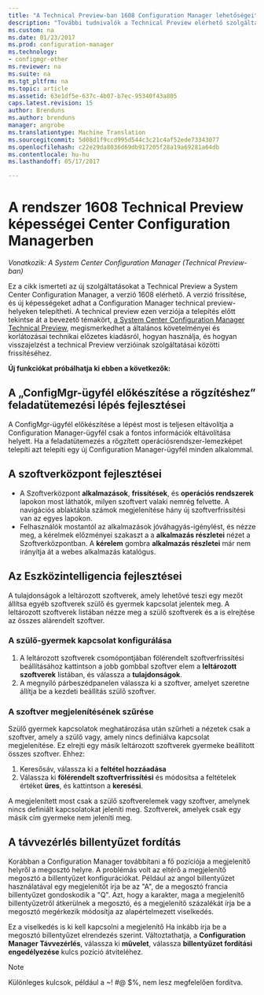 ```yaml
---
title: "A Technical Preview-ban 1608 Configuration Manager lehetőségeit"
description: "További tudnivalók a Technical Preview elérhető szolgáltatások a System Center Configuration Manager, 1608 verziója."
ms.custom: na
ms.date: 01/23/2017
ms.prod: configuration-manager
ms.technology:
- configmgr-other
ms.reviewer: na
ms.suite: na
ms.tgt_pltfrm: na
ms.topic: article
ms.assetid: 63e1df5e-637c-4b07-b7ec-95340f43a805
caps.latest.revision: 15
author: Brenduns
ms.author: brenduns
manager: angrobe
ms.translationtype: Machine Translation
ms.sourcegitcommit: 5d08d1f9ccd995d544c3c21c4af52ede73343077
ms.openlocfilehash: c22e29da8036d69db917205f28a19a69281a64db
ms.contentlocale: hu-hu
ms.lasthandoff: 05/17/2017

---
```

# <a name="capabilities-in-technical-preview-1608-for-system-center-configuration-manager"></a>A rendszer 1608 Technical Preview képességei Center Configuration Managerben

*Vonatkozik: A System Center Configuration Manager (Technical Preview-ban)*

Ez a cikk ismerteti az új szolgáltatásokat a Technical Preview a System Center Configuration Manager, a verzió 1608 elérhető. A verzió frissítése, és új képességeket adhat a Configuration Manager technical preview-helyeken telepítheti.      A technical preview ezen verziója a telepítés előtt tekintse át a bevezető témakört, [a System Center Configuration Manager Technical Preview](../../core/get-started/technical-preview.md), megismerkedhet a általános követelményei és korlátozásai technikai előzetes kiadásról, hogyan használja, és hogyan visszajelzést a technical Preview verzióinak szolgáltatásai közötti frissítéséhez.    


**Új funkciókat próbálhatja ki ebben a következők:**  




##  <a name="improvements-to-the-prepare-configmgr-client-for-capture-task-sequence-step"></a>A „ConfigMgr-ügyfél előkészítése a rögzítéshez” feladatütemezési lépés fejlesztései  
A ConfigMgr-ügyfél előkészítése a lépést most is teljesen eltávolítja a Configuration Manager-ügyfél csak a fontos információk eltávolítása helyett. Ha a feladatütemezés a rögzített operációsrendszer-lemezképet telepíti azt telepíti egy új Configuration Manager-ügyfél minden alkalommal.  


## <a name="improvements-to-software-center"></a>A szoftverközpont fejlesztései
* A Szoftverközpont **alkalmazások**, **frissítések**, és **operációs rendszerek** lapokon most láthatók, milyen szoftvert valaki nemrég felvette. A navigációs ablaktábla számok megjelenítése hány új szoftverfrissítési van az egyes lapokon.
* Felhasználók mostantól az alkalmazások jóváhagyás-igénylést, és nézze meg, a kérelmek előzményei szakaszt a a **alkalmazás részletei** nézet a Szoftverközpontban. A **kérelem** gombra **alkalmazás részletei** már nem irányítja át a webes alkalmazás katalógus.

## <a name="improvements-to-asset-intelligence"></a>Az Eszközintelligencia fejlesztései
A tulajdonságok a leltározott szoftverek, amely lehetővé teszi egy mezőt állítsa egyéb szoftverek szülő és gyermek kapcsolat jelentek meg. A leltározott szoftverek listában nézze meg a szülő szoftverek és a is elrejtése az összes alárendelt szoftver.

### <a name="configure-a-parent-to-child-relationship"></a>A szülő-gyermek kapcsolat konfigurálása
  1. A leltározott szoftverek csomópontjában fölérendelt szoftverfrissítési beállításához kattintson a jobb gombbal szoftver elem a **leltározott szoftverek** listában, és válassza a **tulajdonságok**.
  2. A megnyíló párbeszédpanelen válassza ki a szoftver, amelyet szeretne állítja be a kezdeti beállítás szülő szoftver.

### <a name="filter-the-software-display"></a>A szoftver megjelenítésének szűrése
Szülő gyermek kapcsolatok meghatározása után szűrheti a nézetek csak a szoftver, amely a szülő vagy, amely nincs definiálva kapcsolat megjelenítése. Ez elrejti egy másik leltározott szoftverek gyermeke beállított összes szoftver. Ehhez:
   1.    Keresősáv, válassza ki a **feltétel hozzáadása**
   2. Válassza ki **fölérendelt szoftverfrissítési** és módosítsa a feltételek értéket **üres**, és kattintson a **keresési**.

A megjelenített most csak a szülő szoftverelemek vagy szoftver, amelynek nincs definiált kapcsolatokat jeleníti meg. Szoftverek, amelyek csak egy másik cím gyermeke nem jeleníti meg.

## <a name="remote-control-keyboard-translation"></a>A távvezérlés billentyűzet fordítás
Korábban a Configuration Manager továbbítani a fő pozíciója a megjelenítő helyről a megosztó helyre. A problémás volt az eltérő a megjelenítő megosztó a billentyűzet konfigurációkat. Például az angol billentyűzet használatával egy megjelenítőt írja be az "A", de a megosztó francia billentyűzet gondoskodik a "Q". Azt, hogy a karakter, maga a megjelenítő billentyűzetről átkerülnek a megosztó, és a megjelenítő százalékát írja be a megosztó megérkezik módosítja az alapértelmezett viselkedés.

Ez a viselkedés is ki kell kapcsolni a megjelenítő Ha inkább írja be a megosztó billentyűzet elrendezés szerint. Változtathatja, a **Configuration Manager Távvezérlés**, válassza ki **művelet**, válassza **billentyűzet fordítási engedélyezése** kulcs pozíció átviteléhez.

> [!NOTE]
>
> Különleges kulcsok, például a ~! #@ $%, nem lesz megfelelően fordítva.

